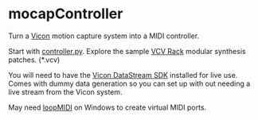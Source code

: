 # mocapController
 
Turn a [Vicon](vicon.com) motion capture system into a MIDI controller.

Start with [controller.py](https://github.com/hellothisistim/mocapController/blob/main/controller.py).
Explore the sample [VCV Rack](https://vcvrack.com/) modular synthesis patches. (*.vcv)

You will need to have the [Vicon DataStream SDK](https://www.vicon.com/software/datastream-sdk/) installed for live use. Comes with dummy data generation so you can set up with out needing a live stream from the Vicon system.

May need [loopMIDI](http://www.tobias-erichsen.de/software/loopmidi.html) on Windows to create virtual MIDI ports.
